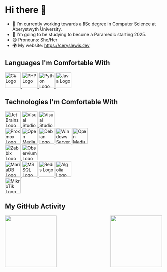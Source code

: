 # Hi there 👋

<!--
Here are some ideas to get you started:

- 🔭 I’m currently working on ...
- 🌱 I’m currently learning ...
- 👯 I’m looking to collaborate on ...
- 🤔 I’m looking for help with ...
- 💬 Ask me about ...
- 📫 How to reach me: ...
- 😄 Pronouns: ...
- ⚡ Fun fact: ...
-->

- 🌱 I’m currently working towards a BSc degree in Computer Science at Aberystwyth University.
- 🔭 I'm going to be studying to become a Paramedic starting 2025.
- 😄 Pronouns: She/Her
- 🌍 My website: https://ceryslewis.dev


## Languages I'm Comfortable With
<a href="https://learn.microsoft.com/en-us/dotnet/csharp/" target="_blank" title="C#">
    <img src="https://upload.wikimedia.org/wikipedia/commons/b/bd/Logo_C_sharp.svg" alt="C# Logo" width="auto" height="50px" />
</a>
<a href="https://www.php.net/" target="_blank" title="PHP">
    <img src="https://upload.wikimedia.org/wikipedia/commons/thumb/2/27/PHP-logo.svg/1280px-PHP-logo.svg.png" alt="PHP Logo" width="auto" height="50px" />
</a>
<a href="https://www.python.org/" target="_blank" title="Python">
    <img src="https://upload.wikimedia.org/wikipedia/commons/thumb/1/1f/Python_logo_01.svg/2048px-Python_logo_01.svg.png" alt="Python Logo" width="auto" height="50px" />
</a>
<a href="https://www.java.com/" target="_blank" title="Java">
    <img src="https://upload.wikimedia.org/wikipedia/en/3/30/Java_programming_language_logo.svg" alt="Java Logo" width="auto" height="50px" />
</a>

## Technologies I'm Comfortable With
<!-- IDES -->
<a href="https://www.jetbrains.com/" target="_blank" title="Jet Brains">
    <img src="https://www.jetbrains.com/company/brand/img/jetbrains_logo.png" alt="Jet Brains Logo" width="auto" height="50px" />
</a>
<a href="https://visualstudio.microsoft.com/" target="_blank" title="Visual Studio">
    <img src="https://upload.wikimedia.org/wikipedia/commons/thumb/2/2c/Visual_Studio_Icon_2022.svg/2048px-Visual_Studio_Icon_2022.svg.png" alt="Visual Studio Logo" width="auto" height="50px" />
</a>
<a href="https://code.visualstudio.com/" target="_blank" title="Visual Studio Code">
    <img src="https://seeklogo.com/images/V/visual-studio-code-logo-449D71944F-seeklogo.com.png" alt="Visual Studio Code Logo" width="auto" height="50px" />
</a>
<br>
<!-- SERVER -->
<a href="https://www.proxmox.com/" target="_blank" title="Proxmox">
    <img src="https://camo.githubusercontent.com/933c02d3ad7efdb54282090b3a5b2072e6a5c9212751397604de18f70a202572/68747470733a2f2f7777772e70726f786d6f782e636f6d2f696d616765732f70726f786d6f782f50726f786d6f782d6c6f676f2d737461636b65642d38343070782e706e67" alt="Proxmox Logo" width="auto" height="50px" />
</a>
<a href="https://www.truenas.com/" target="_blank" title="Open Media Vault">
    <img src="https://www.osboxes.org/wp-content/uploads/2022/02/truenas-logo.png" alt="Open Media Vault Logo" width="auto" height="50px" />
</a>
<a href="https://www.debian.org/" target="_blank" title="Debian">
    <img src="https://w7.pngwing.com/pngs/668/952/png-transparent-debian-arch-linux-computer-icons-desktop-linux-spiral-logo-magenta-thumbnail.png" alt="Debian Logo" width="auto" height="50px" />
</a>
<a href="https://www.microsoft.com/en-gb/windows-server" target="_blank" title="Windows Server">
    <img src="https://e7.pngegg.com/pngimages/534/305/png-clipart-windows-server-2012-logo-organization-brand-logo-windows-7-blue-angle.png" alt="Windows Server Logo" width="auto" height="50px" />
</a>
<a href="https://www.openmediavault.org/" target="_blank" title="Open Media Vault">
    <img src="https://encrypted-tbn0.gstatic.com/images?q=tbn:ANd9GcT5CUwHqcucxd5Qal8-SgzbxRBHg0iPQjA8Zw&s" alt="Open Media Vault Logo" width="auto" height="50px" />
</a>
<br>
<!-- MONITORING -->
<a href="https://www.zabbix.com/" target="_blank" title="Zabbix">
    <img src="https://cdn.icon-icons.com/icons2/2699/PNG/512/zabbix_logo_icon_167937.png" alt="Zabbix Logo" width="auto" height="50px" />
</a>
<a href="https://www.observium.org/" target="_blank" title="Observium">
    <img src="https://www.observium.org/images/Hamster-transparent.png" alt="Observium Logo" width="auto" height="50px" />
</a>
<br>
<!-- DATABASES -->
<a href="https://mariadb.org/" target="_blank" title="MariaDB">
    <img src="https://mariadb.com/wp-content/uploads/2019/11/mariadb-logo-vert_blue-transparent.png" alt="MariaDB Logo" width="auto" height="50px" />
</a>
<a href="https://www.microsoft.com/en-gb/sql-server/sql-server-downloads" target="_blank" title="MSSQL">
    <img src="https://www.svgrepo.com/show/303229/microsoft-sql-server-logo.svg" alt="MSSQL Logo" width="auto" height="50px" />
</a>
<a href="https://redis.io/" target="_blank" title="Redis">
    <img src="https://www.stackery.io/assets/images/posts/redis-cache-cluster-support/featured.svg" alt="Redis Logo" width="auto" height="50px" />
</a>
<a href="https://www.algolia.com/" target="_blank" title="Algolia">
    <img src="https://encrypted-tbn0.gstatic.com/images?q=tbn:ANd9GcTjM3EbfDp8weya18jplDPHm2XnOlVrpilTlQ&s" alt="Algolia Logo" width="auto" height="50px" />
</a>
<br>
<!-- NETWORKING -->
<a href="https://www.algolia.com/" target="_blank" title="MikroTik">
    <img src="https://yt3.googleusercontent.com/EW3vc7VaJbAmwm5lOZQCRD6fZvgvidLh_rmpBtQYku1bd_FQCnE2rvxLjBORmuLrGZAQrrCO=s900-c-k-c0x00ffffff-no-rj" alt="MikroTik Logo" width="auto" height="50px" />
</a>

<br>

## My GitHub Activity

<img align="left" src="https://github-readme-stats.vercel.app/api?username=amheus&show_icons=true&theme=jolly" height="165vh"/>
<img align="right" src="https://github-readme-stats.vercel.app/api/top-langs/?username=amheus&layout=compact&theme=jolly" height="165vh"/>
